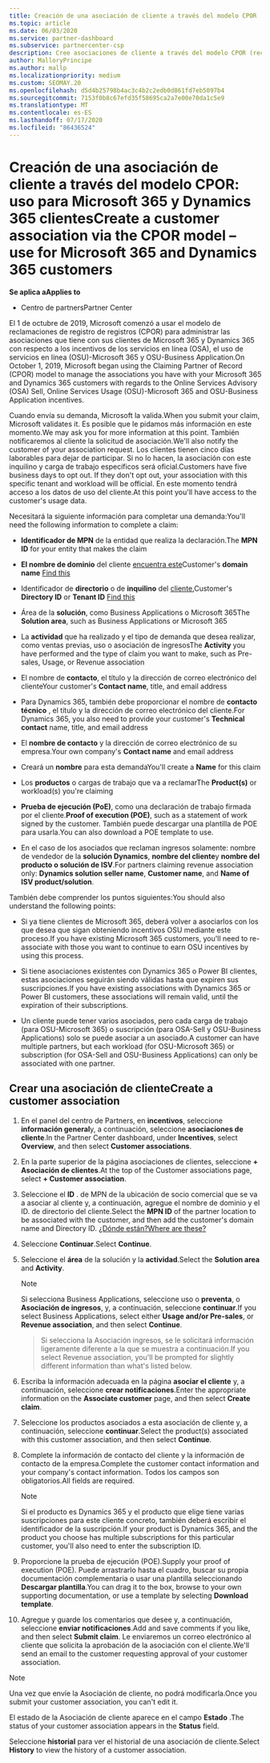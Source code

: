 ```yaml
---
title: Creación de una asociación de cliente a través del modelo CPOR
ms.topic: article
ms.date: 06/03/2020
ms.service: partner-dashboard
ms.subservice: partnercenter-csp
description: Cree asociaciones de cliente a través del modelo CPOR (reclamando el asociado de registro). Ayuda a administrar las ventas, el uso, los incentivos de & para los clientes de Microsoft 365 y Dynamics 365.
author: MalloryPrincipe
ms.author: mallp
ms.localizationpriority: medium
ms.custom: SEOMAY.20
ms.openlocfilehash: d5d4b25798b4ac3c4b2c2edb0d861fd7eb5097b4
ms.sourcegitcommit: 7153f0b8c67efd35f58695ca2a7e00e70da1c5e9
ms.translationtype: MT
ms.contentlocale: es-ES
ms.lasthandoff: 07/17/2020
ms.locfileid: "86436524"
---
```

# <a name="create-a-customer-association-via-the-cpor-model--use-for-microsoft-365-and-dynamics-365-customers"></a><span data-ttu-id="ac31d-104">Creación de una asociación de cliente a través del modelo CPOR: uso para Microsoft 365 y Dynamics 365 clientes</span><span class="sxs-lookup"><span data-stu-id="ac31d-104">Create a customer association via the CPOR model – use for Microsoft 365 and Dynamics 365 customers</span></span>

<span data-ttu-id="ac31d-105">**Se aplica a**</span><span class="sxs-lookup"><span data-stu-id="ac31d-105">**Applies to**</span></span>

- <span data-ttu-id="ac31d-106">Centro de partners</span><span class="sxs-lookup"><span data-stu-id="ac31d-106">Partner Center</span></span>

<span data-ttu-id="ac31d-107">El 1 de octubre de 2019, Microsoft comenzó a usar el modelo de reclamaciones de registro de registros (CPOR) para administrar las asociaciones que tiene con sus clientes de Microsoft 365 y Dynamics 365 con respecto a los incentivos de los servicios en línea (OSA), el uso de servicios en línea (OSU)-Microsoft 365 y OSU-Business Application.</span><span class="sxs-lookup"><span data-stu-id="ac31d-107">On October 1, 2019, Microsoft began using the Claiming Partner of Record (CPOR) model to manage the associations you have with your Microsoft 365 and Dynamics 365 customers with regards to the Online Services Advisory (OSA) Sell, Online Services Usage (OSU)-Microsoft 365 and OSU-Business Application incentives.</span></span>

<span data-ttu-id="ac31d-108">Cuando envía su demanda, Microsoft la valida.</span><span class="sxs-lookup"><span data-stu-id="ac31d-108">When you submit your claim, Microsoft validates it.</span></span> <span data-ttu-id="ac31d-109">Es posible que le pidamos más información en este momento.</span><span class="sxs-lookup"><span data-stu-id="ac31d-109">We may ask you for more information at this point.</span></span> <span data-ttu-id="ac31d-110">También notificaremos al cliente la solicitud de asociación.</span><span class="sxs-lookup"><span data-stu-id="ac31d-110">We'll also notify the customer of your association request.</span></span> <span data-ttu-id="ac31d-111">Los clientes tienen cinco días laborables para dejar de participar. Si no lo hacen, la asociación con este inquilino y carga de trabajo específicos será oficial.</span><span class="sxs-lookup"><span data-stu-id="ac31d-111">Customers have five business days to opt out. If they don't opt out, your association with this specific tenant and workload will be official.</span></span> <span data-ttu-id="ac31d-112">En este momento tendrá acceso a los datos de uso del cliente.</span><span class="sxs-lookup"><span data-stu-id="ac31d-112">At this point you'll have access to the customer's usage data.</span></span> 

<span data-ttu-id="ac31d-113">Necesitará la siguiente información para completar una demanda:</span><span class="sxs-lookup"><span data-stu-id="ac31d-113">You'll need the following information to complete a claim:</span></span>

- <span data-ttu-id="ac31d-114">**Identificador de MPN** de la entidad que realiza la declaración.</span><span class="sxs-lookup"><span data-stu-id="ac31d-114">The **MPN ID** for your entity that makes the claim</span></span>

- <span data-ttu-id="ac31d-115">**El nombre de dominio** del cliente [encuentra este](https://docs.microsoft.com/partner-center/find-customer-domain-name)</span><span class="sxs-lookup"><span data-stu-id="ac31d-115">Customer's **domain name** [Find this](https://docs.microsoft.com/partner-center/find-customer-domain-name)</span></span>

- <span data-ttu-id="ac31d-116">Identificador de **directorio** o de **inquilino** del [cliente.](https://docs.microsoft.com/partner-center/find-customer-domain-name)</span><span class="sxs-lookup"><span data-stu-id="ac31d-116">Customer's **Directory ID** or **Tenant ID** [Find this](https://docs.microsoft.com/partner-center/find-customer-domain-name)</span></span>

- <span data-ttu-id="ac31d-117">Área de la **solución**, como Business Applications o Microsoft 365</span><span class="sxs-lookup"><span data-stu-id="ac31d-117">The **Solution area**, such as Business Applications or Microsoft 365</span></span>

- <span data-ttu-id="ac31d-118">La **actividad** que ha realizado y el tipo de demanda que desea realizar, como ventas previas, uso o asociación de ingresos</span><span class="sxs-lookup"><span data-stu-id="ac31d-118">The **Activity** you have performed and the type of claim you want to make, such as Pre-sales, Usage, or Revenue association</span></span>

- <span data-ttu-id="ac31d-119">El nombre de **contacto**, el título y la dirección de correo electrónico del cliente</span><span class="sxs-lookup"><span data-stu-id="ac31d-119">Your customer's **Contact name**, title, and email address</span></span>

- <span data-ttu-id="ac31d-120">Para Dynamics 365, también debe proporcionar el nombre de **contacto técnico** , el título y la dirección de correo electrónico del cliente.</span><span class="sxs-lookup"><span data-stu-id="ac31d-120">For Dynamics 365, you also need to provide your customer's **Technical contact** name, title, and email address</span></span>

- <span data-ttu-id="ac31d-121">El **nombre de contacto** y la dirección de correo electrónico de su empresa.</span><span class="sxs-lookup"><span data-stu-id="ac31d-121">Your own company's **Contact name** and email address</span></span>

- <span data-ttu-id="ac31d-122">Creará un **nombre** para esta demanda</span><span class="sxs-lookup"><span data-stu-id="ac31d-122">You'll create a **Name** for this claim</span></span>

- <span data-ttu-id="ac31d-123">Los **productos** o cargas de trabajo que va a reclamar</span><span class="sxs-lookup"><span data-stu-id="ac31d-123">The **Product(s)** or workload(s) you're claiming</span></span>

- <span data-ttu-id="ac31d-124">**Prueba de ejecución (PoE)**, como una declaración de trabajo firmada por el cliente.</span><span class="sxs-lookup"><span data-stu-id="ac31d-124">**Proof of execution (POE)**, such as a statement of work signed by the customer.</span></span> <span data-ttu-id="ac31d-125">También puede descargar una plantilla de POE para usarla.</span><span class="sxs-lookup"><span data-stu-id="ac31d-125">You can also download a POE template to use.</span></span>

- <span data-ttu-id="ac31d-126">En el caso de los asociados que reclaman ingresos solamente: nombre de vendedor de la **solución Dynamics**, **nombre del cliente**y **nombre del producto o solución de ISV**.</span><span class="sxs-lookup"><span data-stu-id="ac31d-126">For partners claiming revenue association only: **Dynamics solution seller name**, **Customer name**, and **Name of ISV product/solution**.</span></span> 

<span data-ttu-id="ac31d-127">También debe comprender los puntos siguientes:</span><span class="sxs-lookup"><span data-stu-id="ac31d-127">You should also understand the following points:</span></span>

- <span data-ttu-id="ac31d-128">Si ya tiene clientes de Microsoft 365, deberá volver a asociarlos con los que desea que sigan obteniendo incentivos OSU mediante este proceso.</span><span class="sxs-lookup"><span data-stu-id="ac31d-128">If you have existing Microsoft 365 customers, you'll need to re-associate with those you want to continue to earn OSU incentives by using this process.</span></span>

- <span data-ttu-id="ac31d-129">Si tiene asociaciones existentes con Dynamics 365 o Power BI clientes, estas asociaciones seguirán siendo válidas hasta que expiren sus suscripciones.</span><span class="sxs-lookup"><span data-stu-id="ac31d-129">If you have existing associations with Dynamics 365 or Power BI customers, these associations will remain valid, until the expiration of their subscriptions.</span></span>

- <span data-ttu-id="ac31d-130">Un cliente puede tener varios asociados, pero cada carga de trabajo (para OSU-Microsoft 365) o suscripción (para OSA-Sell y OSU-Business Applications) solo se puede asociar a un asociado.</span><span class="sxs-lookup"><span data-stu-id="ac31d-130">A customer can have multiple partners, but each workload (for OSU-Microsoft 365) or subscription (for OSA-Sell and OSU-Business Applications) can only be associated with one partner.</span></span>

## <a name="create-a-customer-association"></a><span data-ttu-id="ac31d-131">Crear una asociación de cliente</span><span class="sxs-lookup"><span data-stu-id="ac31d-131">Create a customer association</span></span>

1. <span data-ttu-id="ac31d-132">En el panel del centro de Partners, en **incentivos**, seleccione **información general**y, a continuación, seleccione **asociaciones de cliente**.</span><span class="sxs-lookup"><span data-stu-id="ac31d-132">In the Partner Center dashboard, under **Incentives**, select **Overview**, and then select **Customer associations**.</span></span> 

2. <span data-ttu-id="ac31d-133">En la parte superior de la página asociaciones de clientes, seleccione **+ Asociación de clientes**.</span><span class="sxs-lookup"><span data-stu-id="ac31d-133">At the top of the Customer associations page, select **+ Customer association**.</span></span>

3. <span data-ttu-id="ac31d-134">Seleccione el **ID** . de MPN de la ubicación de socio comercial que se va a asociar al cliente y, a continuación, agregue el nombre de dominio y el ID. de directorio del cliente.</span><span class="sxs-lookup"><span data-stu-id="ac31d-134">Select the **MPN ID** of the partner location to be associated with the customer, and then add the customer's domain name and Directory ID.</span></span> [<span data-ttu-id="ac31d-135">¿Dónde están?</span><span class="sxs-lookup"><span data-stu-id="ac31d-135">Where are these?</span></span>](https://docs.microsoft.com/partner-center/find-customer-domain-name)

4. <span data-ttu-id="ac31d-136">Seleccione **Continuar**.</span><span class="sxs-lookup"><span data-stu-id="ac31d-136">Select **Continue**.</span></span>

5. <span data-ttu-id="ac31d-137">Seleccione el **área** de la solución y la **actividad**.</span><span class="sxs-lookup"><span data-stu-id="ac31d-137">Select the **Solution area** and **Activity**.</span></span> 

   >[!Note]
   >
   ><span data-ttu-id="ac31d-138">Si selecciona Business Applications, seleccione uso o **preventa**, o **Asociación de ingresos**, y, a continuación, seleccione **continuar**.</span><span class="sxs-lookup"><span data-stu-id="ac31d-138">If you select Business Applications, select either **Usage and/or Pre-sales**, or **Revenue association**, and then select **Continue**.</span></span> 

   ><span data-ttu-id="ac31d-139">Si selecciona la Asociación ingresos, se le solicitará información ligeramente diferente a la que se muestra a continuación.</span><span class="sxs-lookup"><span data-stu-id="ac31d-139">If you select Revenue association, you'll be prompted for slightly different information than what's listed below.</span></span>

6. <span data-ttu-id="ac31d-140">Escriba la información adecuada en la página **asociar el cliente** y, a continuación, seleccione **crear notificaciones**.</span><span class="sxs-lookup"><span data-stu-id="ac31d-140">Enter the appropriate information on the **Associate customer** page, and then select **Create claim**.</span></span>

7. <span data-ttu-id="ac31d-141">Seleccione los productos asociados a esta asociación de cliente y, a continuación, seleccione **continuar**.</span><span class="sxs-lookup"><span data-stu-id="ac31d-141">Select the product(s) associated with this customer association, and then select **Continue**.</span></span>

8. <span data-ttu-id="ac31d-142">Complete la información de contacto del cliente y la información de contacto de la empresa.</span><span class="sxs-lookup"><span data-stu-id="ac31d-142">Complete the customer contact information and your company's contact information.</span></span> <span data-ttu-id="ac31d-143">Todos los campos son obligatorios.</span><span class="sxs-lookup"><span data-stu-id="ac31d-143">All fields are required.</span></span> 

   >[!NOTE]
   ><span data-ttu-id="ac31d-144">Si el producto es Dynamics 365 y el producto que elige tiene varias suscripciones para este cliente concreto, también deberá escribir el identificador de la suscripción.</span><span class="sxs-lookup"><span data-stu-id="ac31d-144">If your product is Dynamics 365, and the product you choose has multiple subscriptions for this particular customer, you'll also need to enter the subscription ID.</span></span>

9. <span data-ttu-id="ac31d-145">Proporcione la prueba de ejecución (POE).</span><span class="sxs-lookup"><span data-stu-id="ac31d-145">Supply your proof of execution (POE).</span></span> <span data-ttu-id="ac31d-146">Puede arrastrarlo hasta el cuadro, buscar su propia documentación complementaria o usar una plantilla seleccionando **Descargar plantilla**.</span><span class="sxs-lookup"><span data-stu-id="ac31d-146">You can drag it to the box, browse to your own supporting documentation, or use a template by selecting **Download template**.</span></span> 

10. <span data-ttu-id="ac31d-147">Agregue y guarde los comentarios que desee y, a continuación, seleccione **enviar notificaciones**.</span><span class="sxs-lookup"><span data-stu-id="ac31d-147">Add and save comments if you like, and then select **Submit claim**.</span></span> <span data-ttu-id="ac31d-148">Le enviaremos un correo electrónico al cliente que solicita la aprobación de la asociación con el cliente.</span><span class="sxs-lookup"><span data-stu-id="ac31d-148">We'll send an email to the customer requesting approval of your customer association.</span></span>

   >[!NOTE]
   ><span data-ttu-id="ac31d-149">Una vez que envíe la Asociación de cliente, no podrá modificarla.</span><span class="sxs-lookup"><span data-stu-id="ac31d-149">Once you submit your customer association, you can't edit it.</span></span>

<span data-ttu-id="ac31d-150">El estado de la Asociación de cliente aparece en el campo **Estado** .</span><span class="sxs-lookup"><span data-stu-id="ac31d-150">The status of your customer association appears in the **Status** field.</span></span>

<span data-ttu-id="ac31d-151">Seleccione **historial** para ver el historial de una asociación de cliente.</span><span class="sxs-lookup"><span data-stu-id="ac31d-151">Select **History** to view the history of a customer association.</span></span>
